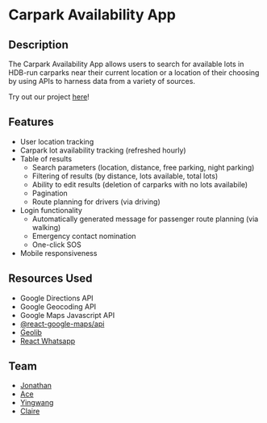 # Carpark Availability App

## Description

The Carpark Availability App allows users to search for available lots in HDB-run carparks near their current location or a location of their choosing by using APIs to harness data from a variety of sources. 

Try out our project [here](https://transcendent-paletas-3b5092.netlify.app/ "link to deployed site")!

## Features 
* User location tracking
* Carpark lot availability tracking (refreshed hourly) 
* Table of results
    * Search parameters (location, distance, free parking, night parking)
    * Filtering of results (by distance, lots available, total lots)
    * Ability to edit results (deletion of carparks with no lots availabile)
    * Pagination
    * Route planning for drivers (via driving)
* Login functionality 
    * Automatically generated message for passenger route planning (via walking)
    * Emergency contact nomination 
    * One-click SOS
* Mobile responsiveness

## Resources Used
* Google Directions API
* Google Geocoding API
* Google Maps Javascript API
* [@react-google-maps/api](https://github.com/JustFly1984/react-google-maps-api/tree/master/packages/react-google-maps-api "react google maps api")
* [Geolib](https://github.com/manuelbieh/geolib#readme "geolib")
* [React Whatsapp](https://github.com/andrelmlins/react-whatsapp "react whatsapp")

## Team
* [Jonathan](https://github.com/goodwill80 "jonathan's github")
* [Ace](https://github.com/acetay "ace's github")
* [Yingwang](https://github.com/shiywsg "yingwang's github")
* [Claire](https://github.com/clairetkw "claire's github")

